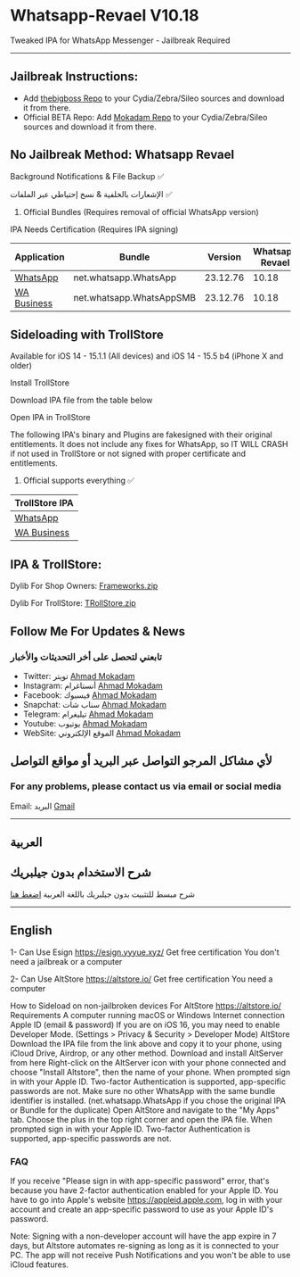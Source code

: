 <!DOCTYPE html>
<html>
<head>
    <meta charset="UTF-8">
</head>
<body>

<h1> Whatsapp-Revael V10.18 </h1>

<p> Tweaked IPA for WhatsApp Messenger - Jailbreak Required </p>

<hr>

<h2> Jailbreak Instructions: </h2>
<ul>
    <li> Add <a href="http://apt.thebigboss.org/repofiles/cydia">thebigboss Repo</a> to your Cydia/Zebra/Sileo sources and download it from there. </li>
    <li> Official BETA Repo: Add <a href="https://mokaddam.firepo.me/">Mokadam Repo</a> to your Cydia/Zebra/Sileo sources and download it from there. </li>
</ul>

<h2> No Jailbreak Method: Whatsapp Revael </h2>
<p> Background Notifications & File Backup ✅ </p>
<p> الإشعارات بالخلفية & نسخ إحتياطي عبر الملفات ✅ </p>

<ol>
    <li> Official Bundles (Requires removal of official WhatsApp version) </li>
</ol>

<p> IPA Needs Certification (Requires IPA signing) </p>

<table>
    <thead>
        <tr>
            <th> Application </th>
            <th> Bundle </th>
            <th> Version </th>
            <th> Whatsapp Revael </th>
        </tr>
    </thead>
    <tbody>
        <tr>
            <td> <a href="https://drive.google.com/file/d/1cBrFti9n3UKclQ0VmXtPB2zI5xD7-g5t/view?usp=sharing">WhatsApp</a> </td>
            <td> net.whatsapp.WhatsApp </td>
            <td> 23.12.76 </td>
            <td> 10.18 </td>
        </tr>
        <tr>
            <td> <a href="https://drive.google.com/file/d/1veC4DjZh8o-qx6XNaOjk0mF2cX9Vn5X0/view?usp=sharing">WA Business</a> </td>
            <td> net.whatsapp.WhatsAppSMB </td>
            <td> 23.12.76 </td>
            <td> 10.18 </td>
        </tr>
    </tbody>
</table>

<h2> Sideloading with TrollStore </h2>
<p> Available for iOS 14 - 15.1.1 (All devices) and iOS 14 - 15.5 b4 (iPhone X and older) </p>

<p> Install TrollStore </p>
<p> Download IPA file from the table below </p>
<p> Open IPA in TrollStore </p>

<p> The following IPA's binary and Plugins are fakesigned with their original entitlements. It does not include any fixes for WhatsApp, so IT WILL CRASH if not used in TrollStore or not signed with proper certificate and entitlements. </p>

<ol>
    <li> Official supports everything ✅ </li>
</ol>

<table>
    <thead>
        <tr>
            <th> TrollStore IPA </th>
        </tr>
    </thead>
    <tbody>
        <tr>
            <td> <a href="https://drive.google.com/file/d/12BxEik23ToQyYGQi_DznjwkKL6Jg7WCF/view?usp=sharing">WhatsApp</a> </td>
        </tr>
        <tr>
            <td> <a href="https://drive.google.com/file/d/1kSMJnBwjtrpOClNAFPay4IrMGUBY1FNn/view?usp=sharing">WA Business</a> </td>
        </tr>
    </tbody>
</table>

<h2> IPA & TrollStore: </h2>
<p> Dylib For Shop Owners: <a href="https://drive.google.com/file/d/19QXlA6r6Zd4f5HIpj8WmSiItc8zWlUB7/view?usp=sharing">Frameworks.zip</a> </p>
<p> Dylib For TrollStore: <a href="https://drive.google.com/file/d/1OVMu4a5YL3nPlkXsVq9msrFBcDa-RCyX/view?usp=sharing">TRollStore.zip</a> </p>

<h2> Follow Me For Updates & News </h2>

<h3> تابعني لتحصل على أخر التحديثات والأخبار </h3>
<ul>
    <li> Twitter: تويتر <a href="http://twitter.com/ahmadmokaddam">Ahmad Mokadam</a> </li>
    <li> Instagram: أنستاغرام <a href="http://instagram.com/ahmadmokaddam">Ahmad Mokadam</a> </li>
    <li> Facebook: فيسبوك <a href="http://facebook.com/ahmadmokaddam">Ahmad Mokadam</a> </li>
    <li> Snapchat: سناب شات <a href="https://www.snapchat.com/add/ahmad_mokadam">Ahmad Mokadam</a> </li>
    <li> Telegram: تيليغرام <a href="http://https://t.me/AHMADMOKADAM">Ahmad Mokadam</a> </li>
    <li> Youtube: يوتيوب <a href="https://m.youtube.com/channel/UCA72wIrAAB3FBmqS8L5MCjg/about?disable_polymer=1">Ahmad Mokadam</a> </li>
    <li> WebSite: الموقع الإلكتروني <a href="http://mokadam.com">Ahmad Mokadam</a> </li>
</ul>

<h2> لأي مشاكل المرجو التواصل عبر البريد أو مواقع التواصل </h2>
<h3> For any problems, please contact us via email or social media </h3>
<p> Email: البريد <a href="mailto:ahmadmokaddam@gmail.com">Gmail</a> </p>

<hr>

<h2> العربية </h2>
<h2> شرح الاستخدام بدون جيلبريك </h2>
<p> شرح مبسط للتثبيت بدون جيلبريك باللغة العربية <a href="https://www.mokadam.com/p/alt.html?m=1">اضغط هنا</a> </p>

<hr>

<h2> English </h2>
<p> 1- Can Use Esign <a href="https://esign.yyyue.xyz/">https://esign.yyyue.xyz/</a> Get free certification You don't need a jailbreak or a computer </p>
<p> 2- Can Use AltStore <a href="https://altstore.io/">https://altstore.io/</a> Get free certification You need a computer </p>

<p> How to Sideload on non-jailbroken devices For AltStore <a href="https://altstore.io/">https://altstore.io/</a> Requirements A computer running macOS or Windows Internet connection Apple ID (email & password) If you are on iOS 16, you may need to enable Developer Mode. (Settings > Privacy & Security > Developer Mode) AltStore Download the IPA file from the link above and copy it to your phone, using iCloud Drive, Airdrop, or any other method. Download and install AltServer from here Right-click on the AltServer icon with your phone connected and choose "Install Altstore", then the name of your phone. When prompted sign in with your Apple ID. Two-factor Authentication is supported, app-specific passwords are not. Make sure no other WhatsApp with the same bundle identifier is installed. (net.whatsapp.WhatsApp if you chose the original IPA or Bundle for the duplicate) Open AltStore and navigate to the "My Apps" tab. Choose the plus in the top right corner and open the IPA file. When prompted sign in with your Apple ID. Two-factor Authentication is supported, app-specific passwords are not. </p>

<h3> FAQ </h3>
<p> If you receive "Please sign in with app-specific password" error, that's because you have 2-factor authentication enabled for your Apple ID. You have to go into Apple's website <a href="https://appleid.apple.com">https://appleid.apple.com</a>, log in with your account and create an app-specific password to use as your Apple ID's password. </p>

<p> Note: Signing with a non-developer account will have the app expire in 7 days, but Altstore automates re-signing as long as it is connected to your PC. The app will not receive Push Notifications and you won't be able to use iCloud features. </p>

</body>
</html>

